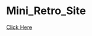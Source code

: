 # Mini_Retro_Site
[Click Here](https://sahabmalhotra.github.io/Mini_Retro_Site/Homepage/index.html)
